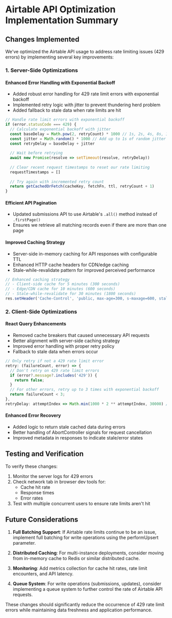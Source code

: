 # Airtable API Optimization Implementation Summary

## Changes Implemented

We've optimized the Airtable API usage to address rate limiting issues (429 errors) by implementing several key improvements:

### 1. Server-Side Optimizations

#### Enhanced Error Handling with Exponential Backoff
- Added robust error handling for 429 rate limit errors with exponential backoff
- Implemented retry logic with jitter to prevent thundering herd problem
- Added fallback to stale data when rate limits are hit

```javascript
// Handle rate limit errors with exponential backoff
if (error.statusCode === 429) {
  // Calculate exponential backoff with jitter
  const baseDelay = Math.pow(2, retryCount) * 1000 // 1s, 2s, 4s, 8s, 16s
  const jitter = Math.random() * 1000 // Add up to 1s of random jitter
  const retryDelay = baseDelay + jitter
  
  // Wait before retrying
  await new Promise(resolve => setTimeout(resolve, retryDelay))
  
  // Clear recent request timestamps to reset our rate limiting
  requestTimestamps = []
  
  // Try again with incremented retry count
  return getCachedOrFetch(cacheKey, fetchFn, ttl, retryCount + 1)
}
```

#### Efficient API Pagination
- Updated submissions API to use Airtable's `.all()` method instead of `.firstPage()`
- Ensures we retrieve all matching records even if there are more than one page

#### Improved Caching Strategy
- Server-side in-memory caching for API responses with configurable TTL
- Enhanced HTTP cache headers for CDN/edge caching
- Stale-while-revalidate pattern for improved perceived performance

```javascript
// Enhanced caching strategy
// - Client-side cache for 5 minutes (300 seconds)
// - Edge/CDN cache for 10 minutes (600 seconds)
// - Stale-while-revalidate for 30 minutes (1800 seconds)
res.setHeader('Cache-Control', 'public, max-age=300, s-maxage=600, stale-while-revalidate=1800');
```

### 2. Client-Side Optimizations

#### React Query Enhancements
- Removed cache breakers that caused unnecessary API requests
- Better alignment with server-side caching strategy
- Improved error handling with proper retry policy
- Fallback to stale data when errors occur

```javascript
// Only retry if not a 429 rate limit error
retry: (failureCount, error) => {
  // Don't retry on 429 rate limit errors
  if (error?.message?.includes('429')) {
    return false;
  }
  // For other errors, retry up to 3 times with exponential backoff
  return failureCount < 3;
},
retryDelay: attemptIndex => Math.min(1000 * 2 ** attemptIndex, 30000) // Exponential backoff
```

#### Enhanced Error Recovery
- Added logic to return stale cached data during errors
- Better handling of AbortController signals for request cancellation
- Improved metadata in responses to indicate stale/error states

## Testing and Verification

To verify these changes:

1. Monitor the server logs for 429 errors
2. Check network tab in browser dev tools for:
   - Cache hit rate
   - Response times
   - Error rates
3. Test with multiple concurrent users to ensure rate limits aren't hit

## Future Considerations

1. **Full Batching Support**: If Airtable rate limits continue to be an issue, implement full batching for write operations using the performUpsert parameter.

2. **Distributed Caching**: For multi-instance deployments, consider moving from in-memory cache to Redis or similar distributed cache.

3. **Monitoring**: Add metrics collection for cache hit rates, rate limit encounters, and API latency.

4. **Queue System**: For write operations (submissions, updates), consider implementing a queue system to further control the rate of Airtable API requests.

These changes should significantly reduce the occurrence of 429 rate limit errors while maintaining data freshness and application performance.